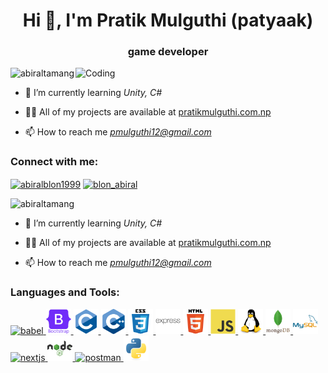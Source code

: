 <h1 align="center">Hi 👋, I'm Pratik Mulguthi (patyaak)</h1>
<h3 align="center"> game developer</h3>
<img align="right" alt="Coding" width="400" src="https://media4.giphy.com/media/bAQH7WXKqtIBrPs7sR/giphy.gif?cid=ecf05e47ugnsqrxx30xf4ajm88bbe3g71n998k49bvhxv4md&rid=giphy.gif&ct=g">


<p align="left"> <img src="https://komarev.com/ghpvc/?username=abiraltamang&label=Profile%20views&color=0e75b6&style=flat" alt="abiraltamang" /> </p>

- 🌱 I’m currently learning *Unity, C#*

- 👨‍💻 All of my projects are available at [pratikmulguthi.com.np](pratikmulguthi.com.np)



- 📫 How to reach me *pmulguthi12@gmail.com*





<h3 align="left">Connect with me:</h3>
<p align="left">

<a href="https://www.facebook.com/pratik.mulguthi/" target="blank"><img align="center" src="https://raw.githubusercontent.com/rahuldkjain/github-profile-readme-generator/master/src/images/icons/Social/facebook.svg" alt="abiralblon1999" height="30" width="40" /></a>
<a href="https://www.instagram.com/pra__tek/" target="blank"><img align="center" src="https://raw.githubusercontent.com/rahuldkjain/github-profile-readme-generator/master/src/images/icons/Social/instagram.svg" alt="blon_abiral" height="30" width="40" /></a>

</p>















<p align="left"> <img src="https://komarev.com/ghpvc/?username=abiraltamang&label=Profile%20views&color=0e75b6&style=flat" alt="abiraltamang" /> </p>

- 🌱 I’m currently learning *Unity, C#*

- 👨‍💻 All of my projects are available at [pratikmulguthi.com.np](pratikmulguthi.com.np)



- 📫 How to reach me *pmulguthi12@gmail.com*



















<h3 align="left">Languages and Tools:</h3>
<p align="left"> <a href="https://unity.com/" target="_blank" rel="noreferrer"> <img src="https://w7.pngwing.com/pngs/270/765/png-transparent-unity-logo-illustration-unity-game-engine-logo-video-game-corelle-brands-angle-text-c-thumbnail.png" alt="babel" width="40" height="40"/> </a> <a href="https://getbootstrap.com" target="_blank" rel="noreferrer"> <img src="https://raw.githubusercontent.com/devicons/devicon/master/icons/bootstrap/bootstrap-plain-wordmark.svg" alt="bootstrap" width="40" height="40"/> </a> <a href="https://www.cprogramming.com/" target="_blank" rel="noreferrer"> <img src="https://raw.githubusercontent.com/devicons/devicon/master/icons/c/c-original.svg" alt="c" width="40" height="40"/> </a> <a href="https://www.w3schools.com/cpp/" target="_blank" rel="noreferrer"> <img src="https://raw.githubusercontent.com/devicons/devicon/master/icons/cplusplus/cplusplus-original.svg" alt="cplusplus" width="40" height="40"/> </a> <a href="https://www.w3schools.com/css/" target="_blank" rel="noreferrer"> <img src="https://raw.githubusercontent.com/devicons/devicon/master/icons/css3/css3-original-wordmark.svg" alt="css3" width="40" height="40"/> </a> <a href="https://expressjs.com" target="_blank" rel="noreferrer"> <img src="https://raw.githubusercontent.com/devicons/devicon/master/icons/express/express-original-wordmark.svg" alt="express" width="40" height="40"/> </a>  <a href="https://www.w3.org/html/" target="_blank" rel="noreferrer"> <img src="https://raw.githubusercontent.com/devicons/devicon/master/icons/html5/html5-original-wordmark.svg" alt="html5" width="40" height="40"/> </a> <a href="https://developer.mozilla.org/en-US/docs/Web/JavaScript" target="_blank" rel="noreferrer"> <img src="https://raw.githubusercontent.com/devicons/devicon/master/icons/javascript/javascript-original.svg" alt="javascript" width="40" height="40"/> </a> <a href="https://www.linux.org/" target="_blank" rel="noreferrer"> <img src="https://raw.githubusercontent.com/devicons/devicon/master/icons/linux/linux-original.svg" alt="linux" width="40" height="40"/> </a> <a href="https://www.mongodb.com/" target="_blank" rel="noreferrer"> <img src="https://raw.githubusercontent.com/devicons/devicon/master/icons/mongodb/mongodb-original-wordmark.svg" alt="mongodb" width="40" height="40"/> </a> <a href="https://www.mysql.com/" target="_blank" rel="noreferrer"> <img src="https://raw.githubusercontent.com/devicons/devicon/master/icons/mysql/mysql-original-wordmark.svg" alt="mysql" width="40" height="40"/> </a> <a href="https://nextjs.org/" target="_blank" rel="noreferrer"> <img src="https://cdn.worldvectorlogo.com/logos/nextjs-2.svg" alt="nextjs" width="40" height="40"/> </a> <a href="https://nodejs.org" target="_blank" rel="noreferrer"> <img src="https://raw.githubusercontent.com/devicons/devicon/master/icons/nodejs/nodejs-original-wordmark.svg" alt="nodejs" width="40" height="40"/> </a> <a href="https://postman.com" target="_blank" rel="noreferrer"> <img src="https://www.vectorlogo.zone/logos/getpostman/getpostman-icon.svg" alt="postman" width="40" height="40"/> </a> <a href="https://www.python.org" target="_blank" rel="noreferrer"> <img src="https://raw.githubusercontent.com/devicons/devicon/master/icons/python/python-original.svg" alt="python" width="40" height="40"/> </a> <a href="https://reactjs.org/" target="_blank" rel="noreferrer"> 
